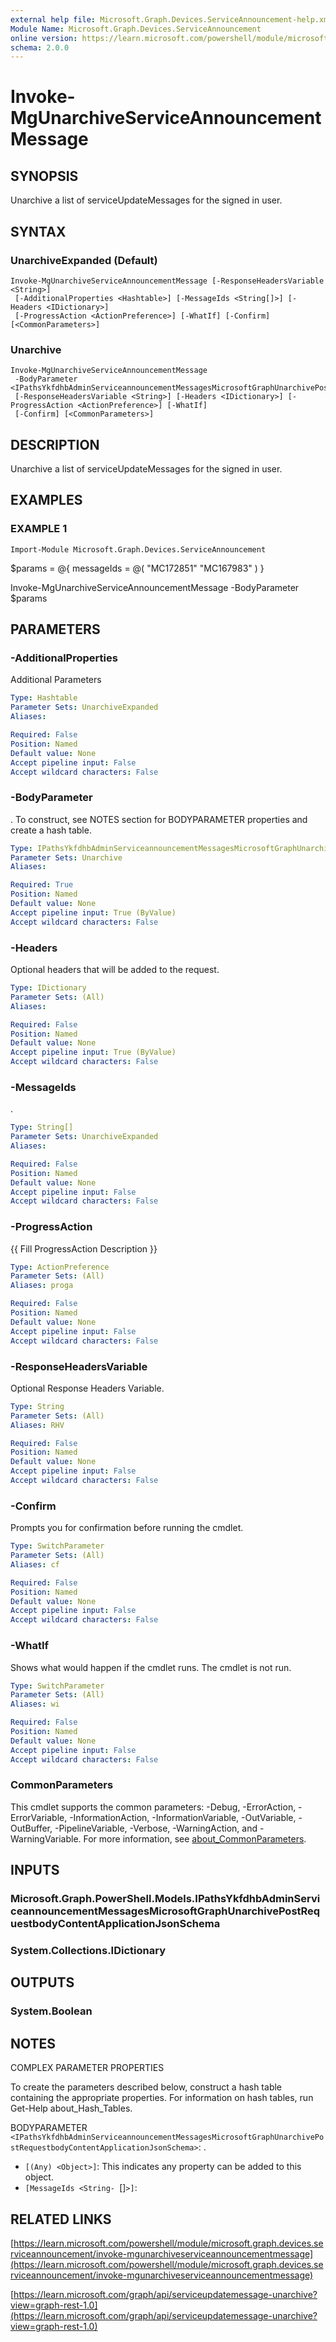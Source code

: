 ```yaml
---
external help file: Microsoft.Graph.Devices.ServiceAnnouncement-help.xml
Module Name: Microsoft.Graph.Devices.ServiceAnnouncement
online version: https://learn.microsoft.com/powershell/module/microsoft.graph.devices.serviceannouncement/invoke-mgunarchiveserviceannouncementmessage
schema: 2.0.0
---
```


# Invoke-MgUnarchiveServiceAnnouncementMessage

## SYNOPSIS
Unarchive a list of serviceUpdateMessages for the signed in user.

## SYNTAX

### UnarchiveExpanded (Default)
```
Invoke-MgUnarchiveServiceAnnouncementMessage [-ResponseHeadersVariable <String>]
 [-AdditionalProperties <Hashtable>] [-MessageIds <String[]>] [-Headers <IDictionary>]
 [-ProgressAction <ActionPreference>] [-WhatIf] [-Confirm] [<CommonParameters>]
```

### Unarchive
```
Invoke-MgUnarchiveServiceAnnouncementMessage
 -BodyParameter <IPathsYkfdhbAdminServiceannouncementMessagesMicrosoftGraphUnarchivePostRequestbodyContentApplicationJsonSchema>
 [-ResponseHeadersVariable <String>] [-Headers <IDictionary>] [-ProgressAction <ActionPreference>] [-WhatIf]
 [-Confirm] [<CommonParameters>]
```

## DESCRIPTION
Unarchive a list of serviceUpdateMessages for the signed in user.

## EXAMPLES

### EXAMPLE 1
```
Import-Module Microsoft.Graph.Devices.ServiceAnnouncement
```

$params = @{
	messageIds = @(
	"MC172851"
"MC167983"
)
}

Invoke-MgUnarchiveServiceAnnouncementMessage -BodyParameter $params

## PARAMETERS

### -AdditionalProperties
Additional Parameters

```yaml
Type: Hashtable
Parameter Sets: UnarchiveExpanded
Aliases:

Required: False
Position: Named
Default value: None
Accept pipeline input: False
Accept wildcard characters: False
```

### -BodyParameter
.
To construct, see NOTES section for BODYPARAMETER properties and create a hash table.

```yaml
Type: IPathsYkfdhbAdminServiceannouncementMessagesMicrosoftGraphUnarchivePostRequestbodyContentApplicationJsonSchema
Parameter Sets: Unarchive
Aliases:

Required: True
Position: Named
Default value: None
Accept pipeline input: True (ByValue)
Accept wildcard characters: False
```

### -Headers
Optional headers that will be added to the request.

```yaml
Type: IDictionary
Parameter Sets: (All)
Aliases:

Required: False
Position: Named
Default value: None
Accept pipeline input: True (ByValue)
Accept wildcard characters: False
```

### -MessageIds
.

```yaml
Type: String[]
Parameter Sets: UnarchiveExpanded
Aliases:

Required: False
Position: Named
Default value: None
Accept pipeline input: False
Accept wildcard characters: False
```

### -ProgressAction
{{ Fill ProgressAction Description }}

```yaml
Type: ActionPreference
Parameter Sets: (All)
Aliases: proga

Required: False
Position: Named
Default value: None
Accept pipeline input: False
Accept wildcard characters: False
```

### -ResponseHeadersVariable
Optional Response Headers Variable.

```yaml
Type: String
Parameter Sets: (All)
Aliases: RHV

Required: False
Position: Named
Default value: None
Accept pipeline input: False
Accept wildcard characters: False
```

### -Confirm
Prompts you for confirmation before running the cmdlet.

```yaml
Type: SwitchParameter
Parameter Sets: (All)
Aliases: cf

Required: False
Position: Named
Default value: None
Accept pipeline input: False
Accept wildcard characters: False
```

### -WhatIf
Shows what would happen if the cmdlet runs.
The cmdlet is not run.

```yaml
Type: SwitchParameter
Parameter Sets: (All)
Aliases: wi

Required: False
Position: Named
Default value: None
Accept pipeline input: False
Accept wildcard characters: False
```

### CommonParameters
This cmdlet supports the common parameters: -Debug, -ErrorAction, -ErrorVariable, -InformationAction, -InformationVariable, -OutVariable, -OutBuffer, -PipelineVariable, -Verbose, -WarningAction, and -WarningVariable. For more information, see [about_CommonParameters](http://go.microsoft.com/fwlink/?LinkID=113216).

## INPUTS

### Microsoft.Graph.PowerShell.Models.IPathsYkfdhbAdminServiceannouncementMessagesMicrosoftGraphUnarchivePostRequestbodyContentApplicationJsonSchema
### System.Collections.IDictionary
## OUTPUTS

### System.Boolean
## NOTES
COMPLEX PARAMETER PROPERTIES

To create the parameters described below, construct a hash table containing the appropriate properties.
For information on hash tables, run Get-Help about_Hash_Tables.

BODYPARAMETER `<IPathsYkfdhbAdminServiceannouncementMessagesMicrosoftGraphUnarchivePostRequestbodyContentApplicationJsonSchema>`: .
  - `[(Any) <Object>]`: This indicates any property can be added to this object.
  - `[MessageIds <String- `[]`>]`:

## RELATED LINKS

[https://learn.microsoft.com/powershell/module/microsoft.graph.devices.serviceannouncement/invoke-mgunarchiveserviceannouncementmessage](https://learn.microsoft.com/powershell/module/microsoft.graph.devices.serviceannouncement/invoke-mgunarchiveserviceannouncementmessage)

[https://learn.microsoft.com/graph/api/serviceupdatemessage-unarchive?view=graph-rest-1.0](https://learn.microsoft.com/graph/api/serviceupdatemessage-unarchive?view=graph-rest-1.0)




